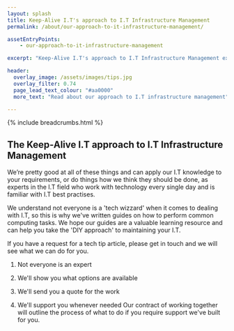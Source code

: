 ```yaml
---
layout: splash
title: Keep-Alive I.T's approach to I.T Infrastructure Management
permalink: /about/our-approach-to-it-infrastructure-management/

assetEntryPoints:
    - our-approach-to-it-infrastructure-management

excerpt: "Keep-Alive I.T's approach to I.T Infrastructure Management explained."

header:
  overlay_image: /assets/images/tips.jpg
  overlay_filter: 0.74
  page_lead_text_colour: "#aa0000"
  more_text: "Read about our approach to I.T infrastructure management"

---
```


{% include breadcrumbs.html %}

## The Keep-Alive I.T approach to I.T Infrastructure Management

We’re pretty good at all of these things and can apply our I.T knowledge to your requirements, or do things how we think they should be done, as experts in the I.T field who work with technology every single day and is familiar with I.T best practises.

<p>We understand not everyone is a 'tech wizzard' when it comes to dealing with I.T, so this is why we've written guides on how to perform common computing tasks. We hope our guides are a valuable learning resource and can help you take the 'DIY approach' to maintaining your I.T.</p>
<p>If you have a request for a tech tip article, please get in touch and we will see what we can do for you.</p>

1. Not everyone is an expert

2. We'll show you what options are available

3. We'll send you a quote for the work

4. We'll support you whenever needed
Our contract of working together will outline the process of what to do if you require support we've built for you.